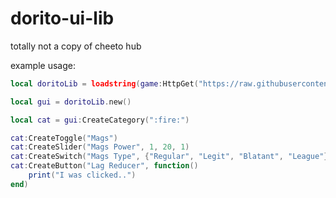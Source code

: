 # dorito-ui-lib
totally not a copy of cheeto hub

example usage:

```lua
local doritoLib = loadstring(game:HttpGet("https://raw.githubusercontent.com/devdoroz/dorito-ui-lib/main/main.lua", true))()

local gui = doritoLib.new()

local cat = gui:CreateCategory(":fire:")

cat:CreateToggle("Mags")
cat:CreateSlider("Mags Power", 1, 20, 1)
cat:CreateSwitch("Mags Type", {"Regular", "Legit", "Blatant", "League"})
cat:CreateButton("Lag Reducer", function()
	print("I was clicked..")
end)
```
